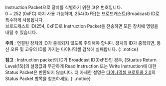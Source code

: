 Instruction Packet으로 장치를 식별하기 위한 고유 번호입니다.  
0 ~ 252 (0xFC) 까지 사용 가능하며, 254(0xFE)는 브로드캐스트(Broadcast) ID로 특수하게 사용됩니다.  
브로드캐스트 ID(254, 0xFE)로 Instruction Packet을 전송하면 모든 장치에 명령을 내릴 수 있습니다.

**주의** : 연결된 장치의 ID가 중복되지 않도록 주의해야 합니다. 장치의 ID가 중복되면, 통신 오류 및 고유의 ID를 가지는 다이나믹셀 검색에 실패합니다.
{: .notice}

**참고** : Instruction packet의 ID가 Broadcast ID(0xFE)인 경우, [Stuatus Return Level(15)]의 설정값과 무관하게 Read Instruction 또는 Write Instruction에 대한 Status Packet은 반환되지 않습니다. 더 자세한 설명은 [다이나믹셀 프로토콜 2.0](https://emanual.robotis.com/docs/kr/dxl/protocol2/#status-packet)의 Status Packet 항목을 참조하세요.
{: .notice}